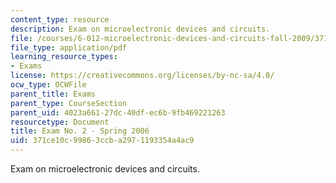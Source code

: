 ```yaml
---
content_type: resource
description: Exam on microelectronic devices and circuits.
file: /courses/6-012-microelectronic-devices-and-circuits-fall-2009/371ce10c99863ccba2971193354a4ac9_MIT6_012F09_exam2_s06.pdf
file_type: application/pdf
learning_resource_types:
- Exams
license: https://creativecommons.org/licenses/by-nc-sa/4.0/
ocw_type: OCWFile
parent_title: Exams
parent_type: CourseSection
parent_uid: 4023a661-27dc-40df-ec6b-9fb469221263
resourcetype: Document
title: Exam No. 2 - Spring 2006
uid: 371ce10c-9986-3ccb-a297-1193354a4ac9
---
```

Exam on microelectronic devices and circuits.